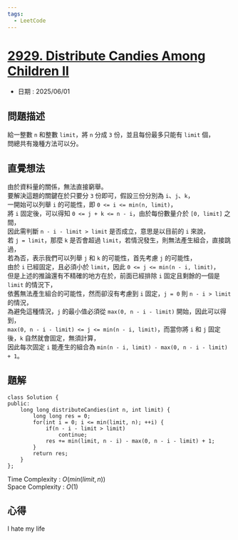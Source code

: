 ```yaml
---
tags:
  - LeetCode
---
```


# [2929. Distribute Candies Among Children II](https://leetcode.com/problems/distribute-candies-among-children-ii/description/)  

+ 日期 : 2025/06/01  

## 問題描述  

給一整數 `n` 和整數 `limit`，將 `n` 分成 `3` 份，並且每份最多只能有 `limit` 個，  
問總共有幾種方法可以分。  

## 直覺想法  

由於資料量的關係，無法直接窮舉。  
要解決這題的關鍵在於只要分 `3` 份即可，假設三份分別為 `i`、`j`、`k`，  
一開始可以列舉 `i` 的可能性，即 `0 <= i <= min(n, limit)`，  
將 `i` 固定後，可以得知 `0 <= j + k <= n - i`，由於每份數量介於 `[0, limit]` 之間，  
因此需判斷 `n - i - limit > limit` 是否成立，意思是以目前的 `i` 來說，  
若 `j = limit`，那麼 `k` 是否會超過 `limit`，若情況發生，則無法產生組合，直接跳過，  
若為否，表示我們可以列舉 `j` 和 `k` 的可能性，首先考慮 `j` 的可能性，  
由於 `i` 已經固定，且必須小於 `limit`，因此 `0 <= j <= min(n - i, limit)`，  
但是上述的推論還有不精確的地方在於，前面已經排除 `i` 固定且剩餘的一個是 `limit` 的情況下，  
依舊無法產生組合的可能性，然而卻沒有考慮到 `i` 固定，`j = 0` 則 `n - i > limit` 的情況，  
為避免這種情況，`j` 的最小值必須從 `max(0, n - i - limit)` 開始，因此可以得到，  
`max(0, n - i - limit) <= j <= min(n - i, limit)`，而當你將 `i` 和 `j` 固定後，`k` 自然就會固定，無須計算，  
因此每次固定 `i` 能產生的組合為 `min(n - i, limit) - max(0, n - i - limit) + 1`。  

## 題解  

```cpp=
class Solution {
public:
    long long distributeCandies(int n, int limit) {
        long long res = 0;
        for(int i = 0; i <= min(limit, n); ++i) {
            if(n - i - limit > limit)
                continue;
            res += min(limit, n - i) - max(0, n - i - limit) + 1;
        }
        return res;
    }
};
```

Time Complexity : $O(min(limit, n))$  
Space Complexity : $O(1)$  

## 心得  

I hate my life
